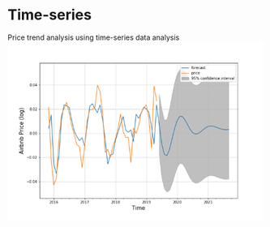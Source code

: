 # Time-series
Price trend analysis using time-series data analysis
![4-scatter](Fig/PriceTrend.png)
